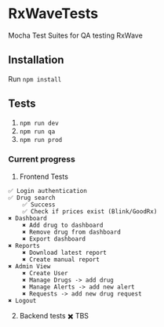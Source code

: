 # RxWaveTests
Mocha Test Suites for QA testing RxWave

## Installation 
Run `npm install`

## Tests
1. `npm run dev`
2. `npm run qa`
3. `npm run prod`

### Current progress
  1. Frontend Tests
  
    ✅ Login authentication
    ✅ Drug search
        ✅ Success
        ✅ Check if prices exist (Blink/GoodRx)
    ✖️ Dashboard
        ✖️ Add drug to dashboard
        ✖️ Remove drug from dashboard
        ✖️ Export dashboard
    ✖️ Reports
        ✖️ Download latest report
        ✖️ Create manual report
    ✖️ Admin View
        ✖️ Create User
        ✖️ Manage Drugs -> add drug
        ✖️ Manage Alerts -> add new alert
        ✖️ Requests -> add new drug request
    ✖️ Logout
  2. Backend tests
    ✖️ TBS
